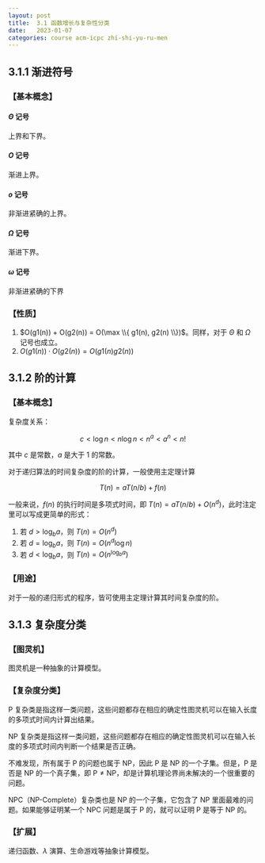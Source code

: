 ```yaml
---
layout: post
title:  3.1 函数增长与复杂性分类
date:   2023-01-07
categories: course acm-icpc zhi-shi-yu-ru-men
---
```


## 3.1.1 渐进符号

### 【基本概念】

#### $\Theta$ 记号

上界和下界。

#### $O$ 记号

渐进上界。

#### $o$ 记号

非渐进紧确的上界。

#### $\Omega$ 记号

渐进下界。

#### $\omega$ 记号

非渐进紧确的下界

### 【性质】

1. $O(g1(n)) + O(g2(n)) = O(\max \\{ g1(n), g2(n) \\})$。同样，对于 $\Theta$ 和 $\Omega$ 记号也成立。
2. $O(g1(n)) \cdot O(g2(n)) = O(g1(n) g2(n))$

## 3.1.2 阶的计算

### 【基本概念】

复杂度关系：

$$c \lt \log n \lt n \log n \lt n^a \lt a^n \lt n!$$

其中 $c$ 是常数，$a$ 是大于 $1$ 的常数。

对于递归算法的时间复杂度的阶的计算，一般使用主定理计算

$$T(n) = a T(n / b) + f(n)$$

一般来说，$f(n)$ 的执行时间是多项式时间，即 $T(n) = a T(n / b) + O(n^d)$，此时注定里可以写成更简单的形式：

1. 若 $d \gt \log_b a$，则 $T(n) = O(n^d)$
2. 若 $d = \log_b a$，则 $T(n) = O(n^d \log n)$
3. 若 $d \lt \log_b a$，则 $T(n) = O(n^{\log_b a})$

### 【用途】

对于一般的递归形式的程序，皆可使用主定理计算其时间复杂度的阶。

## 3.1.3 复杂度分类

### 【图灵机】

图灵机是一种抽象的计算模型。

### 【复杂度分类】

$\text{P}$ 复杂类是指这样一类问题，这些问题都存在相应的确定性图灵机可以在输入长度的多项式时间内计算出结果。

$\text{NP}$ 复杂类是指这样一类问题，这些问题都存在相应的确定性图灵机可以在输入长度的多项式时间内判断一个结果是否正确。

不难发现，所有属于 $\text{P}$ 的问题也属于 $\text{NP}$，因此 $\text{P}$ 是 $\text{NP}$ 的一个子集。但是，$\text{P}$ 是否是 $\text{NP}$ 的一个真子集，即 $\text{P} \neq \text{NP}$，却是计算机理论界尚未解决的一个很重要的问题。

$\text{NPC}$（$\text{NP-Complete}$）复杂类也是 $\text{NP}$ 的一个子集，它包含了 $\text{NP}$ 里面最难的问题。如果能够证明某一个 $\text{NPC}$ 问题是属于 $\text{P}$ 的，就可以证明 $\text{P}$ 是等于 $\text{NP}$ 的。

### 【扩展】

递归函数、$\lambda$ 演算、生命游戏等抽象计算模型。